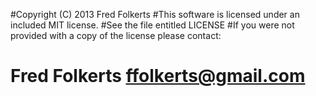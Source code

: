 #Copyright (C) 2013 Fred Folkerts
#This software is licensed under an included MIT license.
#See the file entitled LICENSE
#If you were not provided with a copy of the license please contact: 
# Fred Folkerts ffolkerts@gmail.com

